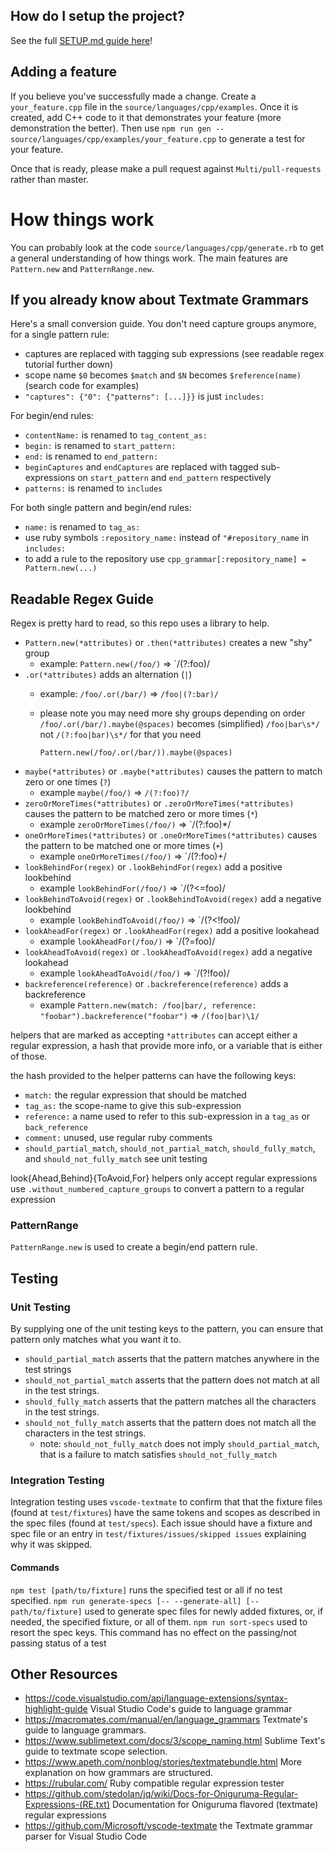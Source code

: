 ## How do I setup the project?

See the full [SETUP.md guide here](https://github.com/jeff-hykin/cpp-textmate-grammar/blob/master/documentation/SETUP.md)!

## Adding a feature
If you believe you've successfully made a change. Create a `your_feature.cpp` file in the `source/languages/cpp/examples`. Once it is created, add C++ code to it that demonstrates your feature (more demonstration the better). Then use `npm run gen -- source/languages/cpp/examples/your_feature.cpp` to generate a test for your feature.

Once that is ready, please make a pull request against `Multi/pull-requests` rather than master.

# How things work

You can probably look at the code `source/languages/cpp/generate.rb` to get a general understanding of how things work. The main features are `Pattern.new` and `PatternRange.new`.

## If you already know about Textmate Grammars 
Here's a small conversion guide. You don't need capture groups anymore, for a single pattern rule:
- captures are replaced with tagging sub expressions (see readable regex tutorial further down)
- scope name `$0` becomes `$match` and `$N` becomes `$reference(name)` (search code for examples)
- `"captures": {"0": {"patterns": [...]}}` is just `includes:`

For begin/end rules:
- `contentName:` is renamed to `tag_content_as:`
- `begin:` is renamed to `start_pattern:`
- `end:` is renamed to `end_pattern:`
- `beginCaptures` and `endCaptures` are replaced with tagged sub-expressions on `start_pattern` and `end_pattern` respectively
- `patterns:` is renamed to `includes`

For both single pattern and begin/end rules:
- `name:` is renamed to `tag_as:`
- use ruby symbols `:repository_name:` instead of `"#repository_name` in `includes:`
- to add a rule to the repository use `cpp_grammar[:repository_name] = Pattern.new(...)`

## Readable Regex Guide
Regex is pretty hard to read, so this repo uses a library to help.
- `Pattern.new(*attributes)` or `.then(*attributes)` creates a new "shy" group
  - example: `Pattern.new(/foo/)` => `/(?:foo)/
- `.or(*attributes)` adds an alternation (`|`)
  - example: `/foo/.or(/bar/)` => `/foo|(?:bar)/`
  - please note you may need more shy groups depending on order
    `/foo/.or(/bar/).maybe(@spaces)` becomes (simplified) `/foo|bar\s*/` not `/(?:foo|bar)\s*/` for that you need
    
    `Pattern.new(/foo/.or(/bar/)).maybe(@spaces)`
- `maybe(*attributes)` or `.maybe(*attributes)` causes the pattern to match zero or one times (`?`)
  - example `maybe(/foo/)` => `/(?:foo)?/`
- `zeroOrMoreTimes(*attributes)` or `.zeroOrMoreTimes(*attributes)` causes the pattern to be matched zero or more times (`*`)
  - example `zeroOrMoreTimes(/foo/)` => `/(?:foo)*/
- `oneOrMoreTimes(*attributes)` or `.oneOrMoreTimes(*attributes)` causes the pattern to be matched one or more times (`+`)
  - example `oneOrMoreTimes(/foo/)` => `/(?:foo)+/
- `lookBehindFor(regex)` or `.lookBehindFor(regex)` add a positive lookbehind
  - example `lookBehindFor(/foo/)` => `/(?<=foo)/
- `lookBehindToAvoid(regex)` or `.lookBehindToAvoid(regex)` add a negative lookbehind
  - example `lookBehindToAvoid(/foo/)` => `/(?<!foo)/
- `lookAheadFor(regex)` or `.lookAheadFor(regex)` add a positive lookahead
  - example `lookAheadFor(/foo/)` => `/(?=foo)/
- `lookAheadToAvoid(regex)` or `.lookAheadToAvoid(regex)` add a negative lookahead
  - example `lookAheadToAvoid(/foo/)` => `/(?!foo)/
- `backreference(reference)` or `.backreference(reference)` adds a backreference
  - example `Pattern.new(match: /foo|bar/, reference: "foobar").backreference("foobar")` => `/(foo|bar)\1/`

helpers that are marked as accepting `*attributes` can accept either a regular expression, a hash that provide more info, or a variable that is either of those.

the hash provided to the helper patterns can have the following keys:
  - `match:` the regular expression that should be matched
  - `tag_as:` the scope-name to give this sub-expression
  - `reference:` a name used to refer to this sub-expression in a `tag_as` or `back_reference`
  - `comment:` unused, use regular ruby comments
  - `should_partial_match`, `should_not_partial_match`, `should_fully_match`, and `should_not_fully_match` see unit testing

look{Ahead,Behind}{ToAvoid,For} helpers only accept regular expressions use `.without_numbered_capture_groups` to convert a pattern to a regular expression

### PatternRange
`PatternRange.new` is used to create a begin/end pattern rule.

## Testing
### Unit Testing
By supplying one of the unit testing keys to the pattern, you can ensure that pattern only matches what you want it to.

- `should_partial_match` asserts that the pattern matches anywhere in the test strings
- `should_not_partial_match` asserts that the pattern does not match at all in the test strings.
- `should_fully_match` asserts that the pattern matches all the characters in the test strings.
- `should_not_fully_match` asserts that the pattern does not match all the characters in the test strings.
  - note: `should_not_fully_match` does not imply `should_partial_match`, that is a failure to match satisfies `should_not_fully_match` 

### Integration Testing
Integration testing uses `vscode-textmate` to confirm that that the fixture files (found at `test/fixtures`) have the same tokens and scopes as described in the spec files (found at `test/specs`). Each issue should have a fixture and spec file or an entry in `test/fixtures/issues/skipped issues` explaining why it was skipped.

#### Commands
`npm test [path/to/fixture]` runs the specified test or all if no test specified.
`npm run generate-specs [-- --generate-all] [-- path/to/fixture]` used to generate spec files for newly added fixtures, or, if needed, the specified fixture, or all of them.
`npm run sort-specs` used to resort the spec keys. This command has no effect on the passing/not passing status of a test

## Other Resources
- https://code.visualstudio.com/api/language-extensions/syntax-highlight-guide Visual Studio Code's guide to language grammar
- https://macromates.com/manual/en/language_grammars Textmate's guide to language grammars.
- https://www.sublimetext.com/docs/3/scope_naming.html Sublime Text's guide to textmate scope selection.
- https://www.apeth.com/nonblog/stories/textmatebundle.html More explanation on how grammars are structured.
- https://rubular.com/ Ruby compatible regular expression tester
- https://github.com/stedolan/jq/wiki/Docs-for-Oniguruma-Regular-Expressions-(RE.txt) Documentation for Oniguruma flavored (textmate) regular expressions
- https://github.com/Microsoft/vscode-textmate the Textmate grammar parser for Visual Studio Code
